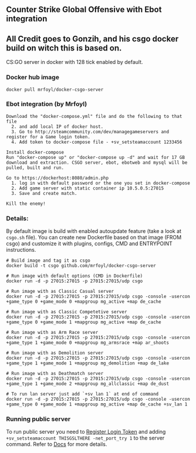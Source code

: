 ## Counter Strike Global Offensive with Ebot integration
## All Credit goes to Gonzih, and his csgo docker build on witch this is based on.

CS:GO server in docker with 128 tick enabled by default.

### Docker hub image

```shell
docker pull mrfoyl/docker-csgo-server
```
### Ebot integration (by Mrfoyl)

```shell
Download the "docker-compose.yml" file and do the following to that file
  2. and add local IP of docker host.
  3. Go to http://steamcommunity.com/dev/managegameservers and register for a Game login token.
  4. Add token to docker-compose file - +sv_setsteamaccount 1233456
  
Install docker-compose
Run "docker-compose up" or "docker-compose up -d" and wait for 17 GB download and extraction. CSGO server, ebot, ebotweb and mysql will be pulled, built and run.
  
Go to https://dockerhost:8080/admin.php
  1. log in with default password or the one you set in docker-compose
  2. Add game server with static container ip 10.5.0.5:27015
  3. Save and create match.
  
Kill the enemy!
```

### Details:
By default image is build with enabled autoupdate feature (take a look at `csgo.sh` file).
You can create new Dockerfile based on that image (FROM csgo) and customize it with plugins, configs, CMD and ENTRYPOINT instructions.

```shell
# Build image and tag it as csgo
docker build -t csgo github.com/mrfoyl/docker-csgo-server

# Run image with default options (CMD in Dockerfile)
docker run -d -p 27015:27015 -p 27015:27015/udp csgo

# Run image with as Classic Casual server
docker run -d -p 27015:27015 -p 27015:27015/udp csgo -console -usercon +game_type 0 +game_mode 0 +mapgroup mg_active +map de_cache

# Run image with as Classic Competetive server
docker run -d -p 27015:27015 -p 27015:27015/udp csgo -console -usercon +game_type 0 +game_mode 1 +mapgroup mg_active +map de_cache

# Run image with as Arm Race server
docker run -d -p 27015:27015 -p 27015:27015/udp csgo -console -usercon +game_type 1 +game_mode 0 +mapgroup mg_armsrace +map ar_shoots

# Run image with as Demolition server
docker run -d -p 27015:27015 -p 27015:27015/udp csgo -console -usercon +game_type 1 +game_mode 1 +mapgroup mg_demolition +map de_lake

# Run image with as Deathmatch server
docker run -d -p 27015:27015 -p 27015:27015/udp csgo -console -usercon +game_type 1 +game_mode 2 +mapgroup mg_allclassic +map de_dust

# To run lan server just add `+sv_lan 1` at end of command
docker run -d -p 27015:27015 -p 27015:27015/udp csgo -console -usercon +game_type 0 +game_mode 1 +mapgroup mg_active +map de_cache +sv_lan 1
```

### Running public server

To run public server you need to [Register Login Token](http://steamcommunity.com/dev/managegameservers) and adding `+sv_setsteamaccount THISGSLTHERE -net_port_try 1` to the server command.
Refer to [Docs](https://developer.valvesoftware.com/wiki/Counter-Strike:_Global_Offensive_Dedicated_Servers#Registering_Game_Server_Login_Token) for more details.

